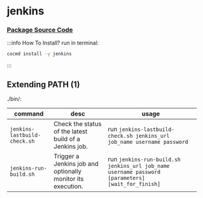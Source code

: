 # jenkins
### [ Package Source Code ](https://github.com/cocmd/hub/tree/master/packages/jenkins)
:::info How To Install?
run in terminal:
```bash
cocmd install -y jenkins
```
:::
## Extending PATH (1)
./bin/:

| command | desc | usage 
| --- | --- | --- |
| `jenkins-lastbuild-check.sh` | Check the status of the latest build of a Jenkins job. | run `jenkins-lastbuild-check.sh jenkins_url job_name username password` |
| `jenkins-run-build.sh` | Trigger a Jenkins job and optionally monitor its execution. | run `jenkins-run-build.sh jenkins_url job_name username password [parameters] [wait_for_finish]` |

